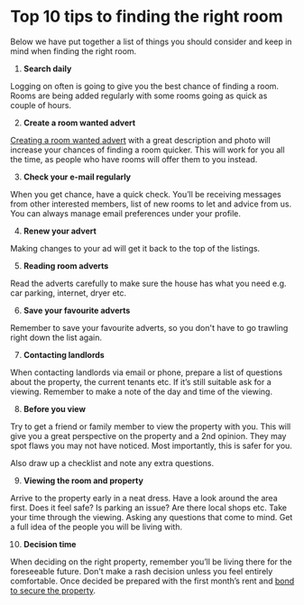 Top 10 tips to finding the right room 
======================================

Below we have put together a list of things you should consider and keep in mind
when finding the right room.

1. **Search daily**  

 Logging on often is going to give you the best chance of finding a room.
 Rooms are being added regularly with some rooms going as quick as couple of hours.

2. **Create a room wanted advert**  

[Creating a room wanted advert](/help/writeroomwantedad) with a great description
and photo will increase your chances of finding a room quicker.
This will work for you all the time, as people who have rooms will offer them to you instead.

3. **Check your e-mail regularly**  

 When you get chance, have a quick check. You’ll be receiving messages from other interested members,
 list of new rooms to let and advice from us. You can always manage email preferences under your profile.

4. **Renew your advert**  

 Making changes to your ad will get it back to the top of the listings.

5. **Reading room adverts**  

 Read the adverts carefully to make sure the house has what you need e.g. car parking, internet, dryer etc.

6. **Save your favourite adverts**  

 Remember to save your favourite adverts, so you don't have to go trawling right down the list again.

7. **Contacting landlords**  

 When contacting landlords via email or phone, prepare a list of questions about the property,
 the current tenants etc. If it’s still suitable ask for a viewing.
 Remember to make a note of the day and time of the viewing.

8. **Before you view**  

 Try to get a friend or family member to view the property with you.
 This will give you a great perspective on the property and a 2nd opinion.
 They may spot flaws you may not have noticed. Most importantly, this is safer for you.  

 Also draw up a checklist and note any extra questions.

9. **Viewing the room and property**  

 Arrive to the property early in a neat dress. Have a look around the area first.
 Does it feel safe? Is parking an issue? Are there local shops etc.
 Take your time through the viewing. Asking any questions that come to mind.
 Get a full idea of the people you will be living with.

10. **Decision time**  

 When deciding on the right property, remember you’ll be living there for the foreseeable future.
 Don't make a rash decision unless you feel entirely comfortable.
 Once decided be prepared with the first month’s rent and [bond to secure the property](/help/deposit).
